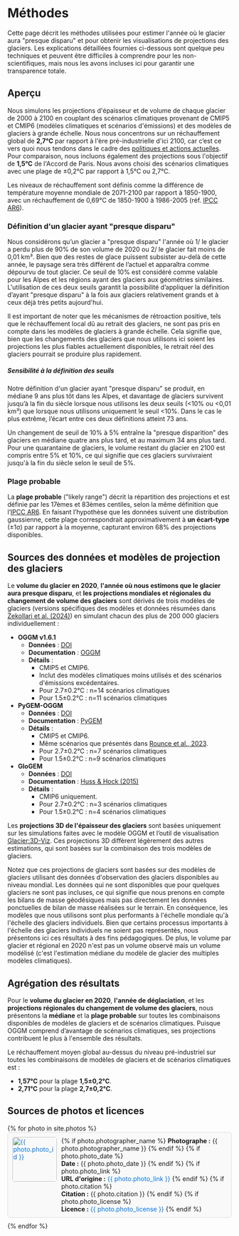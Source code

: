# Méthodes

Cette page décrit les méthodes utilisées pour estimer l'année où le glacier aura "presque disparu" et pour obtenir les visualisations de projections des glaciers. Les explications détaillées fournies ci-dessous sont quelque peu techniques et peuvent être difficiles à comprendre pour les non-scientifiques, mais nous les avons incluses ici pour garantir une transparence totale.

## Aperçu

Nous simulons les projections d'épaisseur et de volume de chaque glacier de 2000 à 2100 en couplant des scénarios climatiques provenant de CMIP5 et CMIP6 (modèles climatiques et scénarios d'émissions) et des modèles de glaciers à grande échelle. Nous nous concentrons sur un réchauffement global de **2,7°C** par rapport à l'ère pré-industrielle d'ici 2100, car c’est ce vers quoi nous tendons dans le cadre des [politiques et actions actuelles](https://climateactiontracker.org/global/cat-thermometer/). Pour comparaison, nous incluons également des projections sous l'objectif de **1,5°C** de l'Accord de Paris. Nous avons choisi des scénarios climatiques avec une plage de ±0,2°C par rapport à 1,5°C ou 2,7°C. 

Les niveaux de réchauffement sont définis comme la différence de température moyenne mondiale de 2071-2100 par rapport à 1850-1900, avec un réchauffement de 0,69°C de 1850-1900 à 1986-2005 (réf. [IPCC AR6](https://www.ipcc.ch/report/ar6/wg1/)).

### Définition d'un glacier ayant "presque disparu"
Nous considérons qu’un glacier a "presque disparu" l'année où 1/ le glacier a perdu plus de 90% de son volume de 2020 ou 2/ le glacier fait moins de 0,01 km³. Bien que des restes de glace puissent subsister au-delà de cette année, le paysage sera très différent de l’actuel et apparaîtra comme dépourvu de tout glacier. Ce seuil de 10% est considéré comme valable pour les Alpes et les régions ayant des glaciers aux géométries similaires. L'utilisation de ces deux seuils garantit la possibilité d’appliquer la définition d’ayant "presque disparu" à la fois aux glaciers relativement grands et à ceux déjà très petits aujourd'hui.

Il est important de noter que les mécanismes de rétroaction positive, tels que le réchauffement local dû au retrait des glaciers, ne sont pas pris en compte dans les modèles de glaciers à grande échelle. Cela signifie que, bien que les changements des glaciers que nous utilisons ici soient les projections les plus fiables actuellement disponibles, le retrait réel des glaciers pourrait se produire plus rapidement.

##### Sensibilité à la définition des seuils
Notre définition d'un glacier ayant "presque disparu" se produit, en médiane 9 ans plus tôt dans les Alpes, et davantage de glaciers survivent jusqu’à la fin du siècle lorsque nous utilisons les deux seuils (<10% ou <0,01 km³) que lorsque nous utilisons uniquement le seuil <10%. Dans le cas le plus extrême, l’écart entre ces deux définitions atteint 73 ans.

Un changement de seuil de 10% à 5% entraîne la "presque disparition" des glaciers en médiane quatre ans plus tard, et au maximum 34 ans plus tard. Pour une quarantaine de glaciers, le volume restant du glacier en 2100 est compris entre 5% et 10%, ce qui signifie que ces glaciers survivraient jusqu'à la fin du siècle selon le seuil de 5%.

### Plage probable

La **plage probable** ("likely range") décrit la répartition des projections et est définie par les 17èmes et 83èmes centiles, selon la même définition que l’[IPCC AR6](https://www.ipcc.ch/report/ar6/wg1/). En faisant l’hypothèse que les données suivent une distribution gaussienne, cette plage correspondrait approximativement à **un écart-type** (±1σ) par rapport à la moyenne, capturant environ 68% des projections disponibles.

## Sources des données et modèles de projection des glaciers

Le **volume du glacier en 2020**, **l'année où nous estimons que le glacier aura presque disparu**, et **les projections mondiales et régionales du changement de volume des glaciers** sont dérivés de trois modèles de glaciers (versions spécifiques des modèles et données résumées dans [Zekollari et al. (2024)](https://doi.org/10.5194/tc-18-5045-2024)) en simulant chacun des plus de 200 000 glaciers individuellement :

- **OGGM v1.6.1**
  - **Données** : [DOI](https://doi.org/10.5281/zenodo.8286064)
  - **Documentation** : [OGGM](https://oggm.org/)
  - **Détails** :
    - CMIP5 et CMIP6.
    - Inclut des modèles climatiques moins utilisés et des scénarios d'émissions excédentaires.
    - Pour 2.7±0.2°C : n=14 scénarios climatiques
    - Pour 1.5±0.2°C : n=11 scénarios climatiques
- **PyGEM-OGGM**
  - **Données** : [DOI](https://doi.org/10.5067/P8BN9VO9N5C7)
  - **Documentation** : [PyGEM](https://pygem.readthedocs.io/en/latest/introduction.html)
  - **Détails** :
    - CMIP5 et CMIP6.
    - Même scénarios que présentés dans [Rounce et al., 2023](https://doi.org/10.1126/science.abo1324).
    - Pour 2.7±0.2°C : n=7 scénarios climatiques
    - Pour 1.5±0.2°C : n=9 scénarios climatiques
- **GloGEM**
  - **Données** : [DOI](https://doi.org/10.5281/zenodo.10908277)
  - **Documentation** : [Huss & Hock (2015)](https://doi.org/10.3389/feart.2015.00054)
  - **Détails** :
    - CMIP6 uniquement.
    - Pour 2.7±0.2°C : n=3 scénarios climatiques
    - Pour 1.5±0.2°C : n=4 scénarios climatiques

Les **projections 3D de l'épaisseur des glaciers** sont basées uniquement sur les simulations faites avec le modèle OGGM et l’outil de visualisation [Glacier:3D-Viz](https://glacier3dviz.oggm.org/tutorials/welcome.html). Ces projections 3D diffèrent légèrement des autres estimations, qui sont basées sur la combinaison des trois modèles de glaciers.  

Notez que ces projections de glaciers sont basées sur des modèles de glaciers utilisant des données d'observation des glaciers disponibles au niveau mondial. Les données qui ne sont disponibles que pour quelques glaciers ne sont pas incluses, ce qui signifie que nous prenons en compte les bilans de masse géodésiques mais pas directement les données ponctuelles de bilan de masse réalisées sur le terrain. En conséquence, les modèles que nous utilisons sont plus performants à l'échelle mondiale qu'à l'échelle des glaciers individuels. Bien que certains processus importants à l'échelle des glaciers individuels ne soient pas représentés, nous présentons ici ces résultats à des fins pédagogiques. De plus, le volume par glacier et régional en 2020 n'est pas un volume observé mais un volume modélisé (c'est l'estimation médiane du modèle de glacier des multiples modèles climatiques).

## Agrégation des résultats

Pour le **volume du glacier en 2020**, **l'année de déglaciation**, et les **projections régionales du changement de volume des glaciers**, nous présentons la **médiane** et la **plage probable** sur toutes les combinaisons disponibles de modèles de glaciers et de scénarios climatiques. Puisque OGGM comprend d’avantage de scénarios climatiques, ses projections contribuent le plus à l'ensemble des résultats.

Le réchauffement moyen global au-dessus du niveau pré-industriel sur toutes les combinaisons de modèles de glaciers et de scénarios climatiques est :  
- **1,57°C** pour la plage **1,5±0,2°C**.  
- **2,71°C** pour la plage **2,7±0,2°C**.

## Sources de photos et licences

<style>
  .photo-container {
    display: flex;
    align-items: flex-start;
    border: 1px solid #ddd; /* Ajoute une bordure grise claire autour de chaque bloc de photo */
    padding: 10px; /* Ajoute de l'espace entre le contenu et la bordure */
    margin-bottom: 10px; /* Ajoute de l'espace entre chaque bloc de photo */
    border-radius: 5px; /* Arrondit les coins de la bordure */
    background-color: #f9f9f9; /* Couleur de fond claire pour un meilleur contraste */
  }

  .photo-container img {
    margin-right: 10px; /* Ajoute de l'espace entre l'image et le texte */
    width: 100px; /* Fixe la largeur de l'image */
    height: auto; /* Maintient le ratio de l'image */
    border-radius: 5px; /* Optionnel : ajoute des coins arrondis à l'image */
    min-width: 100px;
  }

  .photo-container .text-content {
    display: block;
    flex-direction: column; /* Empile le texte verticalement */
  }

  .photo-container a {
    color: #0073e6; /* Rend les liens visuellement distincts */
    text-decoration: none; /* Supprime le soulignement des liens */
  }

  .photo-container a:hover {
    text-decoration: underline; /* Ajoute un soulignement au survol pour plus de clarté */
  }

</style>
<div>
  {% for photo in site.photos %}
    <div class="photo-container" id="{{ photo.photo_id }}">
      <a href="{{ site.baseurl }}{{ photo.filename }}">
        <img src="{{ site.baseurl }}{{ photo.filename }}" alt="{{ photo.photo_id }}" style="width: 100px; height: auto;">
      </a>
      <div class="text-content">
        {% if photo.photographer_name %}
          <b>Photographe :</b> {{ photo.photographer_name }}
        {% endif %}
        {% if photo.photo_date %}
          <br><b>Date :</b> {{ photo.photo_date }}
        {% endif %}
        {% if photo.photo_link %}
          <br><b>URL d'origine :</b> <a href="{{ photo.photo_link }}">{{ photo.photo_link }}</a>
        {% endif %}
        {% if photo.citation %}
          <br><b>Citation :</b> {{ photo.citation }}
        {% endif %}
        {% if photo.photo_license %}
          <br><b>Licence :</b> <a href="{{ photo.photo_license_url }}">{{ photo.photo_license }}</a>
        {% endif %}
      </div>
    </div>
  {% endfor %}
</div>

